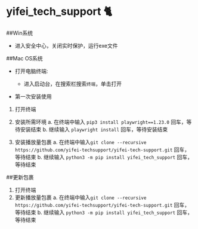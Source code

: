 # yifei_tech_support 🐈


##Win系统
* 进入安全中心，关闭实时保护，运行exe文件

##Mac OS系统
* 打开电脑终端:
	* 进入启动台，在搜索栏搜索`终端`，单击打开

* 第一次安装使用
1. </a>打开终端
2. </a>安装所需环境
	a. 在终端中输入 `pip3 install playwright==1.23.0` 回车，等待安装结束
	b. 继续输入 `playwright install` 回车，等待安装结束

3. </a>安装播放量包裹
	a. 在终端中输入`git clone --recursive https://github.com/yifei-techsupport/yifei-tech-support.git` 回车，等待结束
	b. 继续输入 `python3 -m pip install yifei_tech_support` 回车，等待结束

##更新包裹
1. </a>打开终端
2. </a>更新播放量包裹
	a. 在终端中输入`git clone --recursive https://github.com/yifei-techsupport/yifei-tech-support.git` 回车，等待结束
	b. 继续输入 `python3 -m pip install yifei_tech_support` 回车，等待结束
